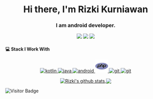 <h1 align="center">Hi there, I'm Rizki Kurniawan</h1>

<h3 align="center">I am android developer.</h3>

<p align="center">
<img src="https://img.shields.io/badge/-rizki_kurniaa-purple?style=flat&logo=instagram&logoColor=white")>
<img src="https://img.shields.io/badge/-kikulabs-darkred?style=flat&logo=youtube&logoColor=white">
<img src="https://img.shields.io/badge/-rizki_kurniaa-black?style=flat&logo=x&logoColor=white">


#### 💻 Stack I Work With
<p align="center"> 
<a href="https://kotlinlang.org" target="_blank"> <img src="https://www.vectorlogo.zone/logos/kotlinlang/kotlinlang-icon.svg" alt="kotlin" width="40" height="40"/> </a> 
<a href="https://www.java.com" target="_blank"> <img src="https://github.com/rizkikurniaa/rizkikurniaa/blob/master/Assets/java.png" alt="java" width="40" height="40"/> </a> 
<a href="https://developer.android.com" target="_blank"> <img src="https://1.bp.blogspot.com/-LgTa-xDiknI/X4EflN56boI/AAAAAAAAPuk/24YyKnqiGkwRS9-_9suPKkfsAwO4wHYEgCLcBGAsYHQ/s0/image9.png" alt="android" width="40" height="50"/> </a> 
<a href="https://www.php.net" target="_blank"> <img src="https://raw.githubusercontent.com/github/explore/80688e429a7d4ef2fca1e82350fe8e3517d3494d/topics/php/php.png" alt="php" width="40" height="40"/> </a>
<!-- <a href="https://firebase.google.com/" target="_blank"> <img src="https://www.vectorlogo.zone/logos/firebase/firebase-icon.svg" alt="firebase" width="40" height="40"/> </a> -->
<a href="https://git-scm.com/" target="_blank"> <img src="https://www.vectorlogo.zone/logos/git-scm/git-scm-icon.svg" alt="git" width="40" height="40"/> </a>  
<a href="https://www.mysql.com/" target="_blank"> <img src="https://www.vectorlogo.zone/logos/mysql/mysql-ar21.svg" alt="git" width="40" height="40"/> </a>  
</p>

<p align="center">
<a href="https://github.com/rizkikurniaa/github-readme-stats">
  <img align="center" src="https://github-readme-stats.vercel.app/api?username=rizkikurniaa&count_private=true&show_icons=true&include_all_commits=true&theme=onedark" alt="Rizki's github stats" width="420" />
</a>
<a href="https://github.com/rizkikurniaa/github-readme-stats">
  <img align="center" src="https://github-readme-stats.vercel.app/api/top-langs/?username=rizkikurniaa&layout=compact&theme=onedark" height="165" />
</a>
</p>
<!-- <p align="center"> <img src="https://activity-graph.herokuapp.com/graph?username=rizkikurniaa&bg_color=1F222E&color=F8D866&line=F85D7F&point=FFFFFF&hide_border=false" alt="rizkikurniaa" width="774"  /> </p> -->

![Visitor Badge](https://visitor-badge.laobi.icu/badge?page_id=rizkikurniaa)
